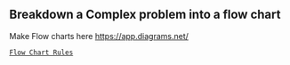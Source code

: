 ## Breakdown a Complex problem into a flow chart 
Make Flow charts here <https://app.diagrams.net/>

[`Flow Chart Rules`](/Flow_chart/Flow_chart_rules.md)